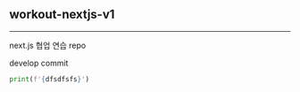 ## workout-nextjs-v1
---
next.js 협업 연습 repo



develop commit 



```python
print(f'{dfsdfsfs}')


```

